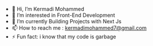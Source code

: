 - 👋 Hi, I’m Kermadi Mohammed
- 👀 I’m interested in Front-End Development
- 🌱 I’m currently Building Projects with Next Js
- 📫 How to reach me : kermadimohammed7@gmail.com
- ⚡ Fun fact: i know that my code is garbage

<!---
mamadohack/mamadohack is a ✨ special ✨ repository because its `README.md` (this file) appears on your GitHub profile.
You can click the Preview link to take a look at your changes.
--->
